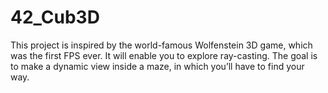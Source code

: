 # 42_Cub3D
This project is inspired by the world-famous Wolfenstein 3D game, which was the first FPS ever. It will enable you to explore ray-casting. The goal is to make a dynamic view inside a maze, in which you’ll have to find your way.
